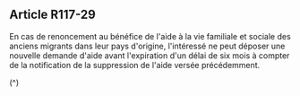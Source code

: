 ## Article R117-29


En cas de renoncement au bénéfice de l'aide à la vie familiale et sociale des anciens migrants dans leur pays
d'origine, l'intéressé ne peut déposer une nouvelle demande d'aide avant l'expiration d'un délai de six mois à
compter de la notification de la suppression de l'aide versée précédemment.

(^)


